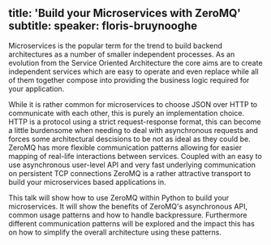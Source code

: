 title: 'Build your Microservices with ZeroMQ'
subtitle:
speaker: floris-bruynooghe
---
Microservices is the popular term for the trend to build backend
architectures as a number of smaller independent processes.  As an
evolution from the Service Oriented Architecture the core aims are to
create independent services which are easy to operate and even replace
while all of them together compose into providing the business logic
required for your application.

While it is rather common for microservices to choose JSON over HTTP
to communicate with each other, this is purely an implementation
choice.  HTTP is a protocol using a strict request-response format,
this can become a little burdensome when needing to deal with
asynchronous requests and forces some architectural descisions to be
not as ideal as they could be.  ZeroMQ has more flexible communication
patterns allowing for easier mapping of real-life interactions between
services.  Coupled with an easy to use asynchronous user-level API and
very fast underlying communication on persistent TCP connections
ZeroMQ is a rather attractive transport to build your microservices
based applications in.

This talk will show how to use ZeroMQ within Python to build your
microservices.  It will show the benefits of ZeroMQ's asynchronous
API, common usage patterns and how to handle backpressure.
Furthermore different communication patterns will be explored and the
impact this has on how to simplify the overall architecture using
these patterns.